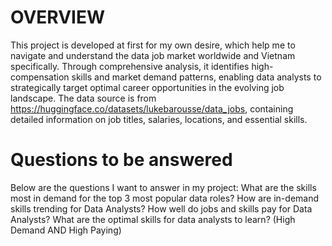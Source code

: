 # OVERVIEW
This project is developed at first for my own desire, which help me to navigate and understand the data job market worldwide and Vietnam specifically. Through comprehensive analysis, it identifies high-compensation skills and market demand patterns, enabling data analysts to strategically target optimal career opportunities in the evolving job landscape.
The data source is from https://huggingface.co/datasets/lukebarousse/data_jobs, containing detailed information on job titles, salaries, locations, and essential skills. 

# Questions to be answered
Below are the questions I want to answer in my project:
What are the skills most in demand for the top 3 most popular data roles?
How are in-demand skills trending for Data Analysts?
How well do jobs and skills pay for Data Analysts?
What are the optimal skills for data analysts to learn? (High Demand AND High Paying)
